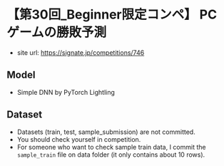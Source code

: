 # 【第30回_Beginner限定コンペ】 PC ゲームの勝敗予測

* site url: https://signate.jp/competitions/746

## Model

* Simple DNN by PyTorch Lightling

## Dataset
* Datasets (train, test, sample_submission) are not committed. 
* You should check yourself in competition.
* For someone who want to check sample train data, I commit the `sample_train` file on data folder (it only contains about 10 rows).